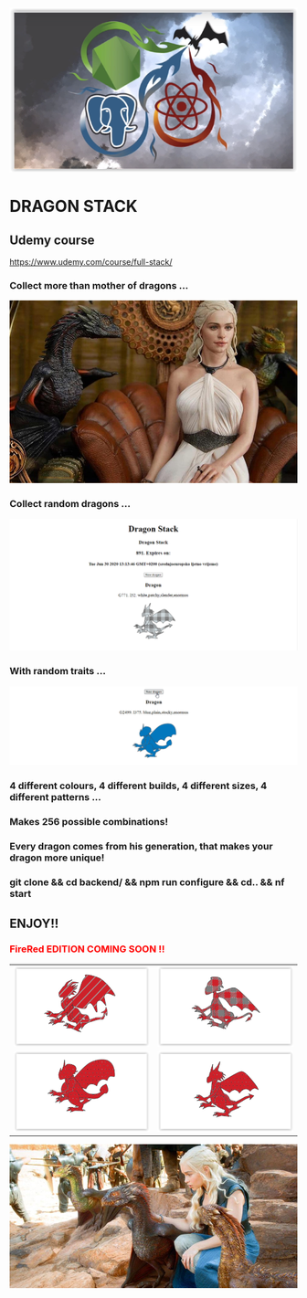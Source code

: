 <img alt="dragon image" src="./readmeImages/dragonstack1.png">

# DRAGON STACK

## Udemy course

https://www.udemy.com/course/full-stack/

### Collect more than mother of dragons ...

<img alt="dragon image" src="./readmeImages/dragonstack2.jpg">

### Collect random dragons ...

<img alt="dragon image" src="./readmeImages/dragonstack3.PNG">

### With random traits ...

![Dragons-gif](./readmeImages/dragonstackgif.gif)

### 4 different colours, 4 different builds, 4 different sizes, 4 different patterns ...

### Makes 256 possible combinations!

### Every dragon comes from his generation, that makes your dragon more unique!

### git clone && cd backend/ && npm run configure && cd.. && nf start

## ENJOY!!

<h3> <span style="color:red;" > FireRed EDITION COMING SOON !! </span> </h3>

|                                                                  |                                                                  |
| :--------------------------------------------------------------: | :--------------------------------------------------------------: |
| <img  alt="dragon image" src="./readmeImages/dragonstack15.png"> | <img  alt="dragon image" src="./readmeImages/dragonstack16.png"> |
| <img  alt="dragon image" src="./readmeImages/dragonstack18.png"> | <img  alt="dragon image" src="./readmeImages/dragonstack17.png"> |

<img  alt="dragon image" src="./readmeImages/dragonstack14.jpg">
